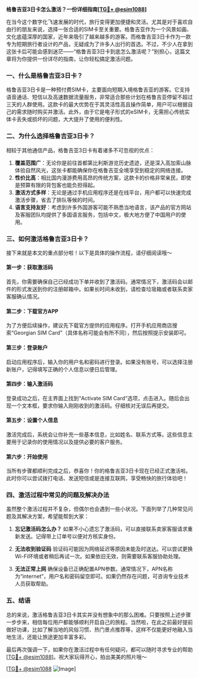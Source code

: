 **格鲁吉亚3日卡怎么激活？一份详细指南[[TG💪+ @esim1088](https://t.me/s/esim1088)]**

在当今这个数字化飞速发展的时代，旅行变得更加便捷和灵活。尤其是对于喜欢自由行的朋友来说，选择一张合适的SIM卡至关重要。格鲁吉亚作为一个风景如画、文化底蕴深厚的国家，近年来吸引了越来越多的游客。而格鲁吉亚3日卡作为一款专为短期旅行者设计的产品，无疑成为了许多人出行的首选。不过，不少人在拿到这张卡后可能会感到迷茫——“格鲁吉亚3日卡到底怎么激活呢？”别担心，这篇文章将为你提供一份详尽的指南，让你轻松搞定激活问题。

### **一、什么是格鲁吉亚3日卡？**

格鲁吉亚3日卡是一种预付费SIM卡，主要面向短期入境格鲁吉亚的游客。它支持语音通话、短信以及高速数据流量服务，非常适合那些计划在格鲁吉亚停留不超过三天的人群使用。这款卡的最大优势在于其灵活性高且操作简单，用户可以根据自己的需求随时购买并激活。此外，由于它是电子形式的eSIM卡，无需担心传统实体卡丢失或损坏的问题，大大提升了使用的便利性。

### **二、为什么选择格鲁吉亚3日卡？**

相较于其他通信产品，格鲁吉亚3日卡有着诸多不可忽视的优点：

1. **覆盖范围广**：无论你是前往首都第比利斯游览历史遗迹，还是深入高加索山脉体验自然风光，这张卡都能确保你在格鲁吉亚全境享受到稳定的网络连接。
2. **性价比高**：相比国内漫游费用高昂的传统方案，这款卡的价格非常亲民，即使是预算有限的背包客也能负担得起。
3. **激活方式多样**：无论是通过手机应用程序还是在线平台，用户都可以快速完成激活步骤，省去了排队等候的时间。
4. **语言支持友好**：考虑到许多外国游客可能不熟悉当地语言，该产品的官方网站及客服团队均提供了多国语言服务，包括中文，极大地方便了中国用户的使用。

### **三、如何激活格鲁吉亚3日卡？**

接下来就是本文的重点部分啦！以下是具体的操作流程，请仔细阅读哦～

#### **第一步：获取激活码**
首先，你需要确保自己已经成功下单并收到了激活码。通常情况下，激活码会以邮件的形式发送到你的注册邮箱中。如果长时间未收到，请检查垃圾箱或者联系卖家客服确认情况。

#### **第二步：下载官方APP**
为了方便后续操作，建议先下载官方提供的应用程序。打开手机应用商店搜索“Georgian SIM Card”（具体名称可能会有所不同），然后按照提示安装即可。

#### **第三步：登录账户**
启动应用程序后，输入你的用户名和密码进行登录。如果没有账号，可以选择注册新账户，记得填写正确的个人信息以便日后管理。

#### **第四步：输入激活码**
登录成功之后，在主界面上找到“Activate SIM Card”选项，点击进入。随后会出现一个文本框，要求你输入刚刚收到的激活码。仔细核对无误后再提交。

#### **第五步：设置个人信息**
激活完成后，系统会让你补充一些基本信息，比如姓名、联系方式等。这些信息主要用于记录你的使用情况以及提供必要的客户服务。

#### **第六步：开始使用**
当所有步骤都顺利完成之后，恭喜你！你的格鲁吉亚3日卡现在已经正式激活啦。此时你可以尝试拨打电话、发送短信或是连接互联网，享受畅快的旅行体验吧！

### **四、激活过程中常见的问题及解决办法**

虽然整个激活过程并不复杂，但偶尔也会遇到一些小状况。下面列举了几种常见问题及其解决方案，希望能帮到大家：

1. **忘记激活码怎么办？**
   如果不小心遗忘了激活码，可以直接联系卖家客服请求重新发送。记得带上订单号以便对方核实身份。

2. **无法收到验证码**
   验证码可能因为网络延迟等原因未能及时送达。可以尝试更换Wi-Fi环境或者稍后再试一次。如果依旧无效，则需要联系客服协助处理。

3. **无法正常上网**
   确保设备已正确配置APN参数。通常情况下，APN名称为“internet”，用户名和密码留空即可。如果仍然存在问题，可咨询专业技术人员获取帮助。

### **五、结语**

总的来说，激活格鲁吉亚3日卡其实并没有想象中的那么困难。只要按照上述步骤一步步来，相信每位用户都能够顺利开启自己的旅程。当然啦，在此之前最好提前做好功课，比如了解当地的风俗习惯、热门景点推荐等，这样不仅能更好地融入当地生活，还能让旅途更加丰富多彩。

最后再次强调一下，如果你在激活过程中有任何疑问，都可以随时寻求专业的帮助[[TG💪+ @esim1088](https://t.me/s/esim1088)]。祝大家玩得开心，拍出美美的照片哦～  

[[TG💪+ @esim1088](https://t.me/s/esim1088) ![Image](https://i.postimg.cc/4NQfJmqS/Snipaste-2025-05-13-00-14-12.png)]